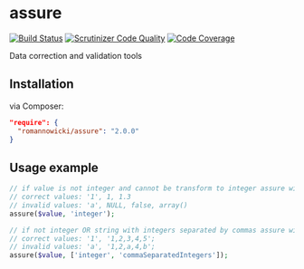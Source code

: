 # assure

[![Build Status](https://scrutinizer-ci.com/g/romannowicki/assure/badges/build.png?b=master)](https://scrutinizer-ci.com/g/romannowicki/assure/build-status/master)
[![Scrutinizer Code Quality](https://scrutinizer-ci.com/g/romannowicki/assure/badges/quality-score.png?b=master)](https://scrutinizer-ci.com/g/romannowicki/assure/?branch=master)
[![Code Coverage](https://scrutinizer-ci.com/g/romannowicki/assure/badges/coverage.png?b=master)](https://scrutinizer-ci.com/g/romannowicki/assure/?branch=master)

Data correction and validation tools

## Installation

via Composer:

```json
"require": {
  "romannowicki/assure": "2.0.0"
}
```

## Usage example

```php 
// if value is not integer and cannot be transform to integer assure with throw exception
// correct values: '1', 1, 1.3
// invalid values: 'a', NULL, false, array()
assure($value, 'integer');

// if not integer OR string with integers separated by commas assure will throw exception
// correct values: '1', '1,2,3,4,5';
// invalid values: 'a', '1,2,a,4,b';
assure($value, ['integer', 'commaSeparatedIntegers']); 
```
